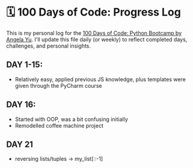 # 🗓️ 100 Days of Code: Progress Log

This is my personal log for the [100 Days of Code: Python Bootcamp by Angela Yu](https://www.udemy.com/course/100-days-of-code/). I'll update this file daily (or weekly) to reflect completed days, challenges, and personal insights. 

## DAY 1-15:
- Relatively easy, applied previous JS knowledge, plus templates were given through the PyCharm course

## DAY 16:
- Started with OOP, was a bit confusing initially
- Remodelled coffee machine project

## DAY 21
- reversing lists/tuples -> my_list[::-1]